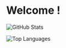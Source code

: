 # Welcome !

![GitHub Stats](https://github-readme-stats.vercel.app/api?username=lukalafaye&count_private=true&theme=tokyonight) 

![Top Languages](https://github-readme-stats.vercel.app/api/top-langs/?username=lukalafaye&layout=compact&theme=tokyonight)
